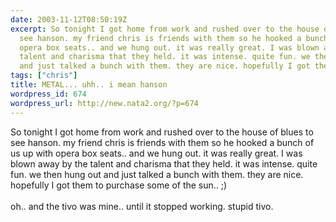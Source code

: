 ```yaml
---
date: 2003-11-12T08:50:19Z
excerpt: So tonight I got home from work and rushed over to the house of blues to
  see hanson. my friend chris is friends with them so he hooked a bunch of us up with
  opera box seats.. and we hung out. it was really great. I was blown away by the
  talent and charisma that they held. it was intense. quite fun. we then hung out
  and just talked a bunch with them. they are nice. hopefully I got them to purchase...
tags: ["chris"]
title: METAL... uhh.. i mean hanson
wordpress_id: 674
wordpress_url: http://new.nata2.org/?p=674
---
```


So tonight I got home from work and rushed over to the house of blues to see hanson. my friend chris is friends with them so he hooked a bunch of us up with opera box seats.. and we hung out. it was really great. I was blown away by the talent and charisma that they held. it was intense. quite fun. we then hung out and just talked a bunch with them. they are nice. hopefully I got them to purchase some of the sun.. ;)<br/><br/>oh.. and the tivo was mine.. until it stopped working. stupid tivo. 
